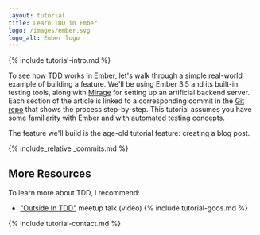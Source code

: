 ```yaml
---
layout: tutorial
title: Learn TDD in Ember
logo: /images/ember.svg
logo_alt: Ember logo
---
```


{% include tutorial-intro.md %}

To see how TDD works in Ember, let's walk through a simple real-world example of building a feature. We'll be using Ember 3.5 and its built-in testing tools, along with [Mirage](http://www.ember-cli-mirage.com/) for setting up an artificial backend server. Each section of the article is linked to a corresponding commit in the [Git repo](https://github.com/learn-tdd-in/ember) that shows the process step-by-step. This tutorial assumes you have some [familiarity with Ember](https://guides.emberjs.com/v3.5.0/) and with [automated testing concepts](/concepts).

The feature we'll build is the age-old tutorial feature: creating a blog post.

{% include_relative _commits.md %}

## More Resources

To learn more about TDD, I recommend:

* ["Outside In TDD"](https://vimeo.com/146953048) meetup talk (video)
{% include tutorial-goos.md %}

{% include tutorial-contact.md %}
